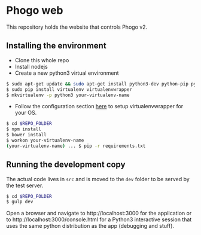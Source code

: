 # Phogo web

This repository holds the website that controls Phogo v2.

## Installing the environment

* Clone this whole repo
* Install nodejs
* Create a new python3 virtual environment
```bash
$ sudo apt-get update && sudo apt-get install python3-dev python-pip python3-pip
$ sudo pip install virtualenv virtualenvwrapper
$ mkvirtualenv -p python3 your-virtualenv-name
```
* Follow the configuration section [here](https://virtualenvwrapper.readthedocs.io/en/latest/install.html) to setup virtualenvwrapper for your OS.
```bash
$ cd $REPO_FOLDER
$ npm install
$ bower install
$ workon your-virtualenv-name
(your-virtualenv-name) ... $ pip -r requirements.txt
```
## Running the development copy
The actual code lives in `src` and is moved to the `dev` folder to be served by the test server.
```bash
$ cd $REPO_FOLDER
$ gulp dev
```
Open a browser and navigate to http://localhost:3000 for the application or to http://localhost:3000/console.html for a Python3 interactive session that uses the same python distribution as the app (debugging and stuff).